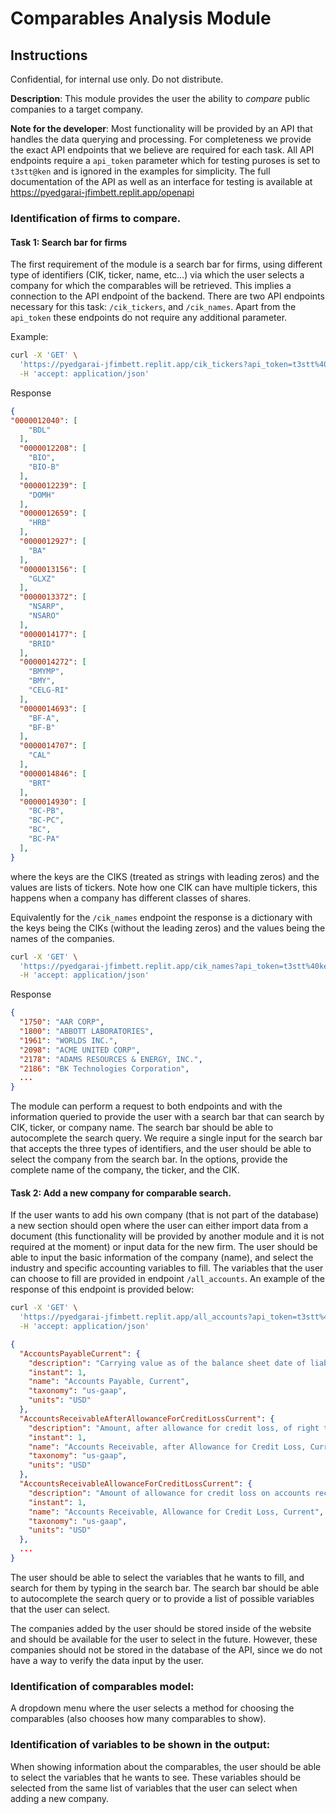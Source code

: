 # Comparables Analysis Module

## Instructions

Confidential, for internal use only. Do not distribute.

**Description**: This module provides the user the ability to *compare* public companies to a target company. 


**Note for the developer**: Most functionality will be provided by an API that handles the data querying and processing. For completeness we provide the exact API endpoints that we believe are required for each task. All API endpoints require a `api_token` parameter which for testing puroses is set to `t3stt@ken` and is ignored in the examples for simplicity. The full documentation of the API as well as an interface for testing is available at 
https://pyedgarai-jfimbett.replit.app/openapi
### Identification of firms to compare. 

#### Task 1: Search bar for firms

The first requirement of the module is a search bar for firms, using different type of identifiers (CIK, ticker, name, etc…) via which the user selects a company for which the comparables will be retrieved. This implies a connection to the API endpoint of the backend. There are two API endpoints necessary for this task: `/cik_tickers`, and `/cik_names`. Apart from the `api_token` these endpoints do not require any additional parameter. 

Example:
```bash 
curl -X 'GET' \
  'https://pyedgarai-jfimbett.replit.app/cik_tickers?api_token=t3stt%40ken' \
  -H 'accept: application/json'
```

Response
```json
{
"0000012040": [
    "BDL"
  ],
  "0000012208": [
    "BIO",
    "BIO-B"
  ],
  "0000012239": [
    "DOMH"
  ],
  "0000012659": [
    "HRB"
  ],
  "0000012927": [
    "BA"
  ],
  "0000013156": [
    "GLXZ"
  ],
  "0000013372": [
    "NSARP",
    "NSARO"
  ],
  "0000014177": [
    "BRID"
  ],
  "0000014272": [
    "BMYMP",
    "BMY",
    "CELG-RI"
  ],
  "0000014693": [
    "BF-A",
    "BF-B"
  ],
  "0000014707": [
    "CAL"
  ],
  "0000014846": [
    "BRT"
  ],
  "0000014930": [
    "BC-PB",
    "BC-PC",
    "BC",
    "BC-PA"
  ],
}
```
where the keys are the CIKS (treated as strings with leading zeros) and the values are lists of tickers. Note how one CIK can have multiple tickers, this happens when a company has different classes of shares.

Equivalently for the `/cik_names` endpoint the response is a dictionary with the keys being the CIKs (without the leading zeros) and the values being the names of the companies.

```bash
curl -X 'GET' \
  'https://pyedgarai-jfimbett.replit.app/cik_names?api_token=t3stt%40ken' \
  -H 'accept: application/json'
```
Response
```json
{
  "1750": "AAR CORP",
  "1800": "ABBOTT LABORATORIES",
  "1961": "WORLDS INC.",
  "2098": "ACME UNITED CORP",
  "2178": "ADAMS RESOURCES & ENERGY, INC.",
  "2186": "BK Technologies Corporation",
  ...
}
```

The module can perform a request to both endpoints and with the information queried to provide the user with a search bar that can search by CIK, ticker, or company name. The search bar should be able to autocomplete the search query. We require a single input for the search bar that accepts the three types of identifiers, and the user should be able to select the company from the search bar. In the options, provide the complete name of the company, the ticker, and the CIK.

#### Task 2: Add a new company for comparable search. 


If the user wants to add his own company (that is not part of the database) a new section should open where the user can either import data from a document (this functionality will be provided by another module and it is not required at the moment) or input data for the new firm. The user should be able to input the basic information of the company (name), and select the industry and specific accounting variables to fill. The variables that the user can choose to fill are provided in endpoint `/all_accounts`. An example of the response of this endpoint is provided below:

```bash
curl -X 'GET' \
  'https://pyedgarai-jfimbett.replit.app/all_accounts?api_token=t3stt%40ken' \
  -H 'accept: application/json'
```

```json
{
  "AccountsPayableCurrent": {
    "description": "Carrying value as of the balance sheet date of liabilities incurred (and for which invoices have typically been received) and payable to vendors for goods and services received that are used in an entity's business. Used to reflect the current portion of the liabilities (due within one year or within the normal operating cycle if longer).",
    "instant": 1,
    "name": "Accounts Payable, Current",
    "taxonomy": "us-gaap",
    "units": "USD"
  },
  "AccountsReceivableAfterAllowanceForCreditLossCurrent": {
    "description": "Amount, after allowance for credit loss, of right to consideration from customer for product sold and service rendered in normal course of business, classified as current.",
    "instant": 1,
    "name": "Accounts Receivable, after Allowance for Credit Loss, Current",
    "taxonomy": "us-gaap",
    "units": "USD"
  },
  "AccountsReceivableAllowanceForCreditLossCurrent": {
    "description": "Amount of allowance for credit loss on accounts receivable, classified as current.",
    "instant": 1,
    "name": "Accounts Receivable, Allowance for Credit Loss, Current",
    "taxonomy": "us-gaap",
    "units": "USD"
  },
  ...
}
```

The user should be able to select the variables that he wants to fill, and search for them by typing in the search bar. The search bar should be able to autocomplete the search query or to provide a list of possible variables that the user can select. 

The companies added by the user should be stored inside of the website and should be available for the user to select in the future. However, these companies should not be stored in the database of the API, since we do not have a way to verify the data input by the user.

### Identification of comparables model:

 A dropdown menu where the user selects a method for choosing the comparables (also chooses how many comparables to show). 

 ### Identification of variables to be shown in the output:

 When showing information about the comparables, the user should be able to select the variables that he wants to see. These variables should be selected from the same list of variables that the user can select when adding a new company. 


